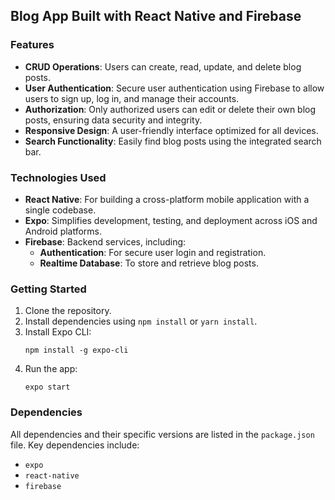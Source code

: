 ## Blog App Built with React Native and Firebase

### Features

- **CRUD Operations**: Users can create, read, update, and delete blog posts.
- **User Authentication**: Secure user authentication using Firebase to allow users to sign up, log in, and manage their accounts.
- **Authorization**: Only authorized users can edit or delete their own blog posts, ensuring data security and integrity.
- **Responsive Design**: A user-friendly interface optimized for all devices.
- **Search Functionality**: Easily find blog posts using the integrated search bar.

### Technologies Used

- **React Native**: For building a cross-platform mobile application with a single codebase.
- **Expo**: Simplifies development, testing, and deployment across iOS and Android platforms.
- **Firebase**: Backend services, including:
  - **Authentication**: For secure user login and registration.
  - **Realtime Database**: To store and retrieve blog posts.

### Getting Started

1. Clone the repository.
2. Install dependencies using `npm install` or `yarn install`.
3. Install Expo CLI:
   ```
   npm install -g expo-cli
   ```
4. Run the app:
   ```
   expo start
   ```

### Dependencies

All dependencies and their specific versions are listed in the `package.json` file. Key dependencies include:

- `expo`
- `react-native`
- `firebase`
